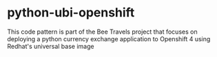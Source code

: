 # python-ubi-openshift
This code pattern is part of the Bee Travels project that focuses on deploying a python currency exchange application to Openshift 4 using Redhat's universal base image
